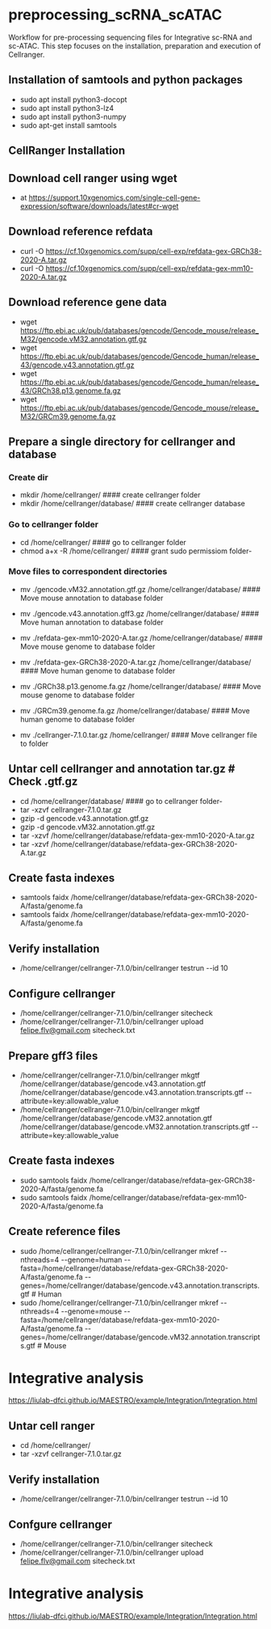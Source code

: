 # preprocessing_scRNA_scATAC
Workflow for pre-processing sequencing files for Integrative sc-RNA and sc-ATAC. This step focuses on the installation, preparation and execution of Cellranger.

## Installation of samtools and python packages
  - sudo apt install python3-docopt
  - sudo apt install python3-lz4
  - sudo apt install python3-numpy
  - sudo apt-get install samtools

## CellRanger Installation
## Download cell ranger using wget
  - at https://support.10xgenomics.com/single-cell-gene-expression/software/downloads/latest#cr-wget

## Download reference refdata
  - curl -O https://cf.10xgenomics.com/supp/cell-exp/refdata-gex-GRCh38-2020-A.tar.gz
  - curl -O https://cf.10xgenomics.com/supp/cell-exp/refdata-gex-mm10-2020-A.tar.gz

## Download reference gene data
  - wget https://ftp.ebi.ac.uk/pub/databases/gencode/Gencode_mouse/release_M32/gencode.vM32.annotation.gtf.gz
  - wget https://ftp.ebi.ac.uk/pub/databases/gencode/Gencode_human/release_43/gencode.v43.annotation.gtf.gz
  - wget https://ftp.ebi.ac.uk/pub/databases/gencode/Gencode_human/release_43/GRCh38.p13.genome.fa.gz
  - wget https://ftp.ebi.ac.uk/pub/databases/gencode/Gencode_mouse/release_M32/GRCm39.genome.fa.gz    
    
## Prepare a single directory for cellranger and database
### Create dir
  - mkdir /home/cellranger/                                           #### create cellranger folder
  - mkdir /home/cellranger/database/                                  #### create cellranger database

### Go to cellranger folder
  - cd /home/cellranger/                                              #### go to cellranger folder
  - chmod a+x -R /home/cellranger/                                    #### grant sudo permissiom folder- 
    
### Move files to correspondent directories
  - mv ./gencode.vM32.annotation.gtf.gz /home/cellranger/database/    #### Move mouse annotation to database folder
  - mv ./gencode.v43.annotation.gff3.gz /home/cellranger/database/                        #### Move human annotation to database folder
  - mv ./refdata-gex-mm10-2020-A.tar.gz /home/cellranger/database/                        #### Move mouse genome to database folder
  - mv ./refdata-gex-GRCh38-2020-A.tar.gz /home/cellranger/database/                      #### Move human genome to database folder    
  - mv ./GRCh38.p13.genome.fa.gz /home/cellranger/database/                               #### Move mouse genome to database folder
  - mv ./GRCm39.genome.fa.gz     /home/cellranger/database/                               #### Move human genome to database folder

  - mv ./cellranger-7.1.0.tar.gz /home/cellranger/                                        #### Move cellranger file to folder

## Untar cell cellranger and annotation tar.gz # Check .gtf.gz
  - cd /home/cellranger/database/                                     #### go to cellranger folder- 
  - tar -xzvf cellranger-7.1.0.tar.gz
  - gzip -d gencode.v43.annotation.gtf.gz
  - gzip -d gencode.vM32.annotation.gtf.gz
  - tar -xzvf  /home/cellranger/database/refdata-gex-mm10-2020-A.tar.gz
  - tar -xzvf  /home/cellranger/database/refdata-gex-GRCh38-2020-A.tar.gz
 
## Create fasta indexes
  - samtools faidx /home/cellranger/database/refdata-gex-GRCh38-2020-A/fasta/genome.fa
  - samtools faidx /home/cellranger/database/refdata-gex-mm10-2020-A/fasta/genome.fa

## Verify installation
  - /home/cellranger/cellranger-7.1.0/bin/cellranger testrun --id 10

## Configure cellranger
  - /home/cellranger/cellranger-7.1.0/bin/cellranger sitecheck
  - /home/cellranger/cellranger-7.1.0/bin/cellranger upload felipe.flv@gmail.com sitecheck.txt

## Prepare gff3 files
  - /home/cellranger/cellranger-7.1.0/bin/cellranger mkgtf /home/cellranger/database/gencode.v43.annotation.gtf /home/cellranger/database/gencode.v43.annotation.transcripts.gtf --attribute=key:allowable_value
  - /home/cellranger/cellranger-7.1.0/bin/cellranger mkgtf /home/cellranger/database/gencode.vM32.annotation.gtf /home/cellranger/database/gencode.vM32.annotation.transcripts.gtf --attribute=key:allowable_value

## Create fasta indexes
  - sudo samtools faidx /home/cellranger/database/refdata-gex-GRCh38-2020-A/fasta/genome.fa
  - sudo samtools faidx /home/cellranger/database/refdata-gex-mm10-2020-A/fasta/genome.fa

## Create reference files
  - sudo /home/cellranger/cellranger-7.1.0/bin/cellranger mkref --nthreads=4 --genome=human --fasta=/home/cellranger/database/refdata-gex-GRCh38-2020-A/fasta/genome.fa --genes=/home/cellranger/database/gencode.v43.annotation.transcripts.gtf # Human
  - sudo /home/cellranger/cellranger-7.1.0/bin/cellranger mkref --nthreads=4 --genome=mouse --fasta=/home/cellranger/database/refdata-gex-mm10-2020-A/fasta/genome.fa --genes=/home/cellranger/database/gencode.vM32.annotation.transcripts.gtf # Mouse

# Integrative analysis
https://liulab-dfci.github.io/MAESTRO/example/Integration/Integration.html

## Untar cell ranger
  - cd /home/cellranger/
  - tar -xzvf cellranger-7.1.0.tar.gz

## Verify installation
  - /home/cellranger/cellranger-7.1.0/bin/cellranger testrun --id 10

## Confgure cellranger
  - /home/cellranger/cellranger-7.1.0/bin/cellranger sitecheck
  - /home/cellranger/cellranger-7.1.0/bin/cellranger upload felipe.flv@gmail.com sitecheck.txt

# Integrative analysis
https://liulab-dfci.github.io/MAESTRO/example/Integration/Integration.html
